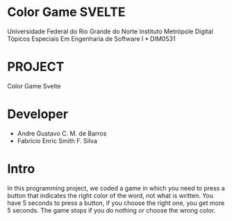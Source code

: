 # Color Game SVELTE
Universidade Federal do Rio Grande do Norte Instituto Metrópole Digital Tópicos Especiais Em Engenharia de Software I • DIM0531

# PROJECT
Color Game Svelte

# Developer
 - Andre Gustavo C. M. de Barros
 - Fabricio Enric Smith F. Silva

# Intro
In this programming project, we coded a game in which you need to press a button that indicates the right color of the word, not what is written. You have 5 seconds to press a button, if you choose the right one, you get more 5 seconds. The game stops if you do nothing or choose the wrong color.
